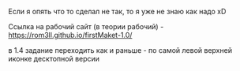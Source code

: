 Если я опять что то сделал не так, то я уже не знаю как надо xD 

Ссылка на рабочий сайт (в теории рабочий) - https://rom3ll.github.io/firstMaket-1.0/

в 1.4 задание переходить как и раньше - по самой левой верхней иконке десктопной версии
